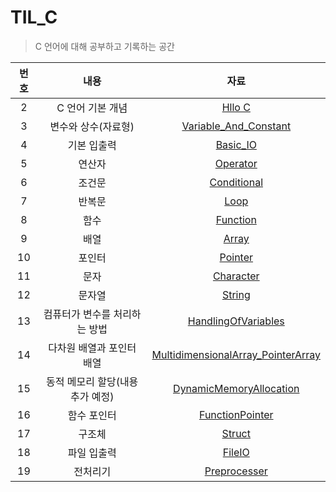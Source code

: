 # TIL_C

> C 언어에 대해 공부하고 기록하는 공간



| 번호 |             내용              |                             자료                             |
| :--: | :---------------------------: | :----------------------------------------------------------: |
| 2 |       C 언어 기본 개념        |                    [Hllo C](/Hello_C.md)                     |
| 3 |      변수와 상수(자료형)      |      [Variable_And_Constant](/Variable_And_Constant.md)      |
| 4 |          기본 입출력          |                   [Basic_IO](/Basic_IO.md)                   |
| 5 |            연산자             |                   [Operator](/Operator.md)                   |
| 6 |            조건문             |                [Conditional](Conditional.md)                 |
| 7 |            반복문             |                       [Loop](/Loop.md)                       |
| 8 |             함수              |                   [Function](/Function.md)                   |
| 9 |             배열              |                      [Array](/Array.md)                      |
| 10 |            포인터             |                    [Pointer](/Pointer.md)                    |
| 11 |             문자              |                  [Character](/Character.md)                  |
| 12 |            문자열             |                     [String](/String.md)                     |
| 13 | 컴퓨터가 변수를 처리하는 방법 |        [HandlingOfVariables](/HandlingOfVariables.md)        |
| 14 |   다차원 배열과 포인터 배열   | [MultidimensionalArray_PointerArray](MultidimensionalArray_PointerArray.md) |
| 15 | 동적 메모리 할당(내용 추가 예정) | [DynamicMemoryAllocation](/DynamicMemoryAllocation.md) |
| 16 | 함수 포인터 | [FunctionPointer](/FunctionPointer.md) |
| 17 | 구조체 | [Struct](/Struct.md) |
| 18 | 파일 입출력 | [FileIO](/FileIO.md) |
| 19 | 전처리기 | [Preprocesser](/Preprocesser.md) |



